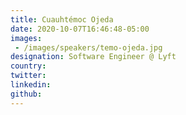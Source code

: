 ```yaml
---
title: Cuauhtémoc Ojeda
date: 2020-10-07T16:46:48-05:00
images:
 - /images/speakers/temo-ojeda.jpg
designation: Software Engineer @ Lyft
country: 
twitter: 
linkedin: 
github: 
---
```


